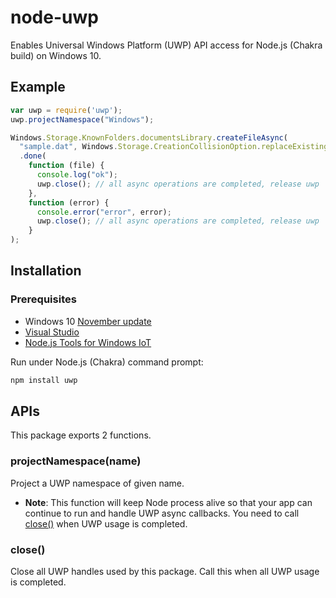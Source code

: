 node-uwp
==========

Enables Universal Windows Platform (UWP) API access for Node.js (Chakra build)
on Windows 10.

Example
-------

```javascript
var uwp = require('uwp');
uwp.projectNamespace("Windows");

Windows.Storage.KnownFolders.documentsLibrary.createFileAsync(
  "sample.dat", Windows.Storage.CreationCollisionOption.replaceExisting)
  .done(
    function (file) {
      console.log("ok");
      uwp.close(); // all async operations are completed, release uwp
    },
    function (error) {
      console.error("error", error);
      uwp.close(); // all async operations are completed, release uwp
    }
);
```

Installation
------------

### Prerequisites

 * Windows 10 [November update](http://windows.microsoft.com/en-us/windows-10/windows-update-faq)
 * [Visual Studio](https://www.visualstudio.com/vs-2015-product-editions)
 * [Node.js Tools for Windows IoT](https://aka.ms/nt4winiot)

Run under Node.js (Chakra) command prompt:

```sh
npm install uwp
```

APIs
----

This package exports 2 functions.

### projectNamespace(name)

Project a UWP namespace of given name.

* **Note**: This function will keep Node process alive so that your app can
  continue to run and handle UWP async callbacks. You need to call
  [close()](#close) when UWP usage is completed.

<a name="close"></a>
### close()

Close all UWP handles used by this package. Call this when all UWP usage is
completed.
